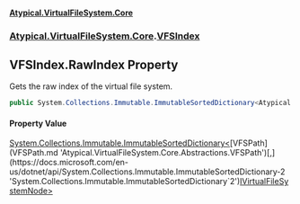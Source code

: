 #### [Atypical.VirtualFileSystem.Core](VirtualFileSystem.md 'VirtualFileSystem')
### [Atypical.VirtualFileSystem.Core](VirtualFileSystem.md#Atypical.VirtualFileSystem.Core 'Atypical.VirtualFileSystem.Core').[VFSIndex](VFSIndex.md 'Atypical.VirtualFileSystem.Core.VFSIndex')

## VFSIndex.RawIndex Property

Gets the raw index of the virtual file system.

```csharp
public System.Collections.Immutable.ImmutableSortedDictionary<Atypical.VirtualFileSystem.Core.Abstractions.VFSPath,Atypical.VirtualFileSystem.Core.Contracts.IVirtualFileSystemNode> RawIndex { get; }
```

#### Property Value
[System.Collections.Immutable.ImmutableSortedDictionary&lt;](https://docs.microsoft.com/en-us/dotnet/api/System.Collections.Immutable.ImmutableSortedDictionary-2 'System.Collections.Immutable.ImmutableSortedDictionary`2')[VFSPath](VFSPath.md 'Atypical.VirtualFileSystem.Core.Abstractions.VFSPath')[,](https://docs.microsoft.com/en-us/dotnet/api/System.Collections.Immutable.ImmutableSortedDictionary-2 'System.Collections.Immutable.ImmutableSortedDictionary`2')[IVirtualFileSystemNode](IVirtualFileSystemNode.md 'Atypical.VirtualFileSystem.Core.Contracts.IVirtualFileSystemNode')[&gt;](https://docs.microsoft.com/en-us/dotnet/api/System.Collections.Immutable.ImmutableSortedDictionary-2 'System.Collections.Immutable.ImmutableSortedDictionary`2')